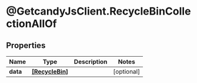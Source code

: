 # @GetcandyJsClient.RecycleBinCollectionAllOf

## Properties

Name | Type | Description | Notes
------------ | ------------- | ------------- | -------------
**data** | [**[RecycleBin]**](RecycleBin.md) |  | [optional] 


